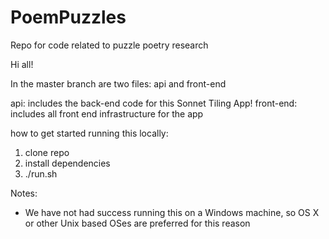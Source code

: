 # PoemPuzzles
Repo for code related to puzzle poetry research

Hi all!

In the master branch are two files: api and front-end

api: includes the back-end code for this Sonnet Tiling App!
front-end: includes all front end infrastructure for the app

how to get started running this locally:
1) clone repo 
2) install dependencies 
3) ./run.sh

Notes:
- We have not had success running this on a Windows machine, so OS X or other Unix based OSes are preferred for this reason
